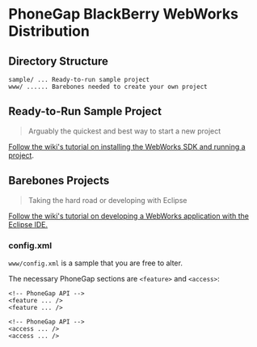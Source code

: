 PhoneGap BlackBerry WebWorks Distribution
=========================================

Directory Structure
-------------------

    sample/ ... Ready-to-run sample project
    www/ ...... Barebones needed to create your own project

Ready-to-Run Sample Project
---------------------------

> Arguably the quickest and best way to start a new project

[Follow the wiki's tutorial on installing the WebWorks SDK and running a project](http://wiki.phonegap.com/w/page/31930982/Getting-Started-with-PhoneGap-BlackBerry-WebWorks#RunthePhoneGapSampleApplication).

Barebones Projects
------------------

> Taking the hard road or developing with Eclipse

[Follow the wiki's tutorial on developing a WebWorks application with the Eclipse IDE.](http://wiki.phonegap.com/w/page/31930982/Getting-Started-with-PhoneGap-BlackBerry-WebWorks#DevelopaPhoneGapApplicationUsingEclipseIDE)

### config.xml

`www/config.xml` is a sample that you are free to alter.

The necessary PhoneGap sections are `<feature>` and `<access>`:

    <!-- PhoneGap API -->
    <feature ... />
    <feature ... />
    
    <!-- PhoneGap API -->
    <access ... />
    <access ... />